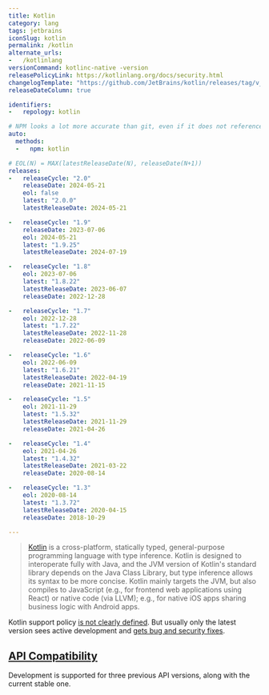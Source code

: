 ```yaml
---
title: Kotlin
category: lang
tags: jetbrains
iconSlug: kotlin
permalink: /kotlin
alternate_urls:
-   /kotlinlang
versionCommand: kotlinc-native -version
releasePolicyLink: https://kotlinlang.org/docs/security.html
changelogTemplate: "https://github.com/JetBrains/kotlin/releases/tag/v__LATEST__"
releaseDateColumn: true

identifiers:
-   repology: kotlin

# NPM looks a lot more accurate than git, even if it does not reference a few 1.x versions.
auto:
  methods:
  -   npm: kotlin

# EOL(N) = MAX(latestReleaseDate(N), releaseDate(N+1))
releases:
-   releaseCycle: "2.0"
    releaseDate: 2024-05-21
    eol: false
    latest: "2.0.0"
    latestReleaseDate: 2024-05-21

-   releaseCycle: "1.9"
    releaseDate: 2023-07-06
    eol: 2024-05-21
    latest: "1.9.25"
    latestReleaseDate: 2024-07-19

-   releaseCycle: "1.8"
    eol: 2023-07-06
    latest: "1.8.22"
    latestReleaseDate: 2023-06-07
    releaseDate: 2022-12-28

-   releaseCycle: "1.7"
    eol: 2022-12-28
    latest: "1.7.22"
    latestReleaseDate: 2022-11-28
    releaseDate: 2022-06-09

-   releaseCycle: "1.6"
    eol: 2022-06-09
    latest: "1.6.21"
    latestReleaseDate: 2022-04-19
    releaseDate: 2021-11-15

-   releaseCycle: "1.5"
    eol: 2021-11-29
    latest: "1.5.32"
    latestReleaseDate: 2021-11-29
    releaseDate: 2021-04-26

-   releaseCycle: "1.4"
    eol: 2021-04-26
    latest: "1.4.32"
    latestReleaseDate: 2021-03-22
    releaseDate: 2020-08-14

-   releaseCycle: "1.3"
    eol: 2020-08-14
    latest: "1.3.72"
    latestReleaseDate: 2020-04-15
    releaseDate: 2018-10-29

---
```


> [Kotlin](https://kotlinlang.org/) is a cross-platform, statically typed, general-purpose
> programming language with type inference. Kotlin is designed to interoperate fully with Java, and
> the JVM version of Kotlin's standard library depends on the Java Class Library, but type inference
> allows its syntax to be more concise. Kotlin mainly targets the JVM, but also compiles to
> JavaScript (e.g., for frontend web applications using React) or native code (via LLVM); e.g., for
> native iOS apps sharing business logic with Android apps.

Kotlin support policy [is not clearly defined](https://discuss.kotlinlang.org/t/kotlin-support-roadmap/11454).
But usually only the latest version sees active development and [gets bug and security fixes](https://kotlinlang.org/docs/kotlin-evolution.html#dealing-with-compiler-bugs).

## [API Compatibility](https://kotlinlang.org/docs/whatsnew16.html#supporting-previous-api-versions-for-a-longer-period)

Development is supported for three previous API versions, along with the current stable one.
